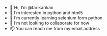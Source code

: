 - 👋 Hi, I’m @tarikarikan
- 👀 I’m interested in python and html5
- 🌱 I’m currently learning selenium form python
- 💞️ I’m not looking to collaborate for now
- 📫 You can reach me from my email address

<!---
tarikarikan/tarikarikan is a ✨ special ✨ repository because its `README.md` (this file) appears on your GitHub profile.
You can click the Preview link to take a look at your changes.
--->
